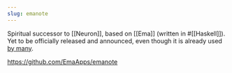 ```yaml
---
slug: emanote
---
```


Spiritual successor to [[Neuron]], based on [[Ema]] (written in #[[Haskell]]). Yet to be officially released and announced, even though it is already used [by many](https://emanote.srid.ca/examples).

https://github.com/EmaApps/emanote
